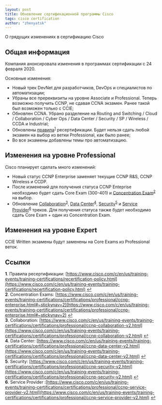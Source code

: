 ```yaml
---
layout: post
title: Обновление сертификационной программы Cisco
tags: cisco certification
author: "zhenyatsk"
---
```


О грядущих изменениях в сертификацию Cisco

## Общая информация

Компания анонсировала изменения в программах сертификации с 24 февраля 2020.

Основные изменения:
- Новый трек DevNet для разработчиков, DevOps и специалистов по автоматизации;
- Убраны все пререквизиты на уровне Associate и Professional. Теперь возможно получить CCNP, не сдавая CCNA экзамен. Ранее такой был возможен только с CCIE;
- Обновлен CCNA. Убрано разделение на Routing and Switching / Cloud / Collaboration / Cyber Ops / Data Center / Security / SP / Wireless / CCDA и Industrial;
- Обновлены [правила](https://www.cisco.com/c/en/us/training-events/training-certifications/recertification-policy.html)<sup id="a1">[1](#f1)</sup> ресертификации. Будет нельзя сдать любой экзамен на выбор из ветки Professional, как было ранее;
- Во все экзамены добавлены темы про автоматизацию.

## Изменения на уровне Professional

Cisco планирует сделать много изменений:
- Новый статус CCNP Enterprise заменяет текущие CCNP R&S, CCNP Wireless и CCDP.
- После изменений для получения статуса CCNP Enteprise необходимо будет сдать Core Exam (300-401) и [Concentration Exam](https://www.cisco.com/c/en/us/training-events/training-certifications/certifications/professional/ccnp-enterprise.html#~stickynav=2)<sup id="a2">[2](#f2)</sup> на выбор.
- Обновление [Collaboration](https://www.cisco.com/c/en/us/training-events/training-certifications/certifications/professional/ccnp-collaboration-v2.html)<sup id="a3">[3](#f3)</sup>, [Data Center](https://www.cisco.com/c/en/us/training-events/training-certifications/certifications/professional/ccnp-data-center-v2.html)<sup id="a4">[4](#f4)</sup>, [Security](https://www.cisco.com/c/en/us/training-events/training-certifications/certifications/professional/ccnp-security-v2.html)<sup id="a5">[5](#f5)</sup> и [Service Provider](https://www.cisco.com/c/en/us/training-events/training-certifications/certifications/professional/ccnp-service-provider-v2.html)<sup id="a6">[6](#f6)</sup> треков. Для получения статуса также будет необходимо сдать Core Exam + один из Concentration Exam.

## Изменения на уровне Expert

CCIE Written экзамены будут заменены на Core Exams из Professional веток.

## Ссылки
<b id="f1">1</b>. Правила ресертификации: [https://www.cisco.com/c/en/us/training-events/training-certifications/recertification-policy.html](https://www.cisco.com/c/en/us/training-events/training-certifications/recertification-policy.html) [↩](#a1)<br/>
<b id="f2">2</b>. Concentration Exams: [https://www.cisco.com/c/en/us/training-events/training-certifications/certifications/professional/ccnp-enterprise.html#~stickynav=2](https://www.cisco.com/c/en/us/training-events/training-certifications/certifications/professional/ccnp-enterprise.html#~stickynav=2) [↩](#a2)<br/>
<b id="f3">3</b>. Collaboration: [https://www.cisco.com/c/en/us/training-events/training-certifications/certifications/professional/ccnp-collaboration-v2.html](https://www.cisco.com/c/en/us/training-events/training-certifications/certifications/professional/ccnp-collaboration-v2.html) [↩](#a3)<br/>
<b id="f4">4</b>. Data Center: [https://www.cisco.com/c/en/us/training-events/training-certifications/certifications/professional/ccnp-data-center-v2.html](https://www.cisco.com/c/en/us/training-events/training-certifications/certifications/professional/ccnp-data-center-v2.html) [↩](#a4)<br/>
<b id="f5">5</b>. Security: [https://www.cisco.com/c/en/us/training-events/training-certifications/certifications/professional/ccnp-security-v2.html](https://www.cisco.com/c/en/us/training-events/training-certifications/certifications/professional/ccnp-security-v2.html) [↩](#a5)<br/>
<b id="f6">6</b>. Service Provider :[https://www.cisco.com/c/en/us/training-events/training-certifications/certifications/professional/ccnp-service-provider-v2.html](https://www.cisco.com/c/en/us/training-events/training-certifications/certifications/professional/ccnp-service-provider-v2.html) [↩](#a6)<br/>
